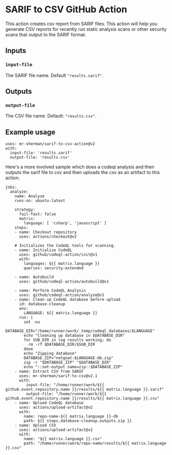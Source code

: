 # SARIF to CSV GitHub Action

This action creates csv report from SARIF files.  This action will help you generate CSV reports for recently run static analysis scans or other security scans that output to the SARIF format. 

## Inputs

### `input-file`

The SARIF file name. Default `"results.sarif"`.

## Outputs

### `output-file`
The CSV file name.  Default:  `"results.csv"`.


## Example usage
```
uses: mr-sherman/sarif-to-csv-action@v2
with:
  input-file: 'results.sarif'
  output-file: 'results.csv'
```

Here's a more involved sample which does a codeql analysis and then outputs the sarif file to csv and then uploads the csv as an artifact to this action:

```
jobs:
  analyze:
    name: Analyze
    runs-on: ubuntu-latest

    strategy:
      fail-fast: false
      matrix:
        language: [ 'csharp', 'javascript' ]
    steps:
    - name: Checkout repository
      uses: actions/checkout@v2

    # Initializes the CodeQL tools for scanning.
    - name: Initialize CodeQL
      uses: github/codeql-action/init@v1
      with:
        languages: ${{ matrix.language }}
        queries: security-extended
        
    - name: Autobuild
      uses: github/codeql-action/autobuild@v1

    - name: Perform CodeQL Analysis
      uses: github/codeql-action/analyze@v1
    - name: Clean up CodeQL database before upload
      id: database-cleanup
      env:
        LANGUAGE: ${{ matrix.language }}
      run: |
        set -xu
        DATABASE_DIR="/home/runner/work/_temp/codeql_databases/$LANGUAGE"
        echo "Cleaning up database in $DATABASE_DIR"
        for SUB_DIR in log results working; do
          rm -rf $DATABASE_DIR/$SUB_DIR
        done
        echo "Zipping database"
        DATABASE_ZIP="netgoat-$LANGUAGE-db.zip"
        zip -r "$DATABASE_ZIP" "$DATABASE_DIR"
        echo "::set-output name=zip::$DATABASE_ZIP"
    - name: Extract CSV from SARIF
      uses: mr-sherman/sarif-to-csv@v2.1
      with:
         input-file: "/home/runner/work/${{ github.event.repository.name }}/results/${{ matrix.language }}.sarif"
         output-file: "/home/runner/work/${{ github.event.repository.name }}/results/${{ matrix.language }}.csv"
    - name: Upload CodeQL database
      uses: actions/upload-artifact@v2
      with:
        name: repo-name-${{ matrix.language }}-db
        path: ${{ steps.database-cleanup.outputs.zip }}
    - name: Upload CSV
      uses: actions/upload-artifact@v2
      with:
        name: "${{ matrix.language }}.csv"
        path: "/home/runner/work/repo-name/results/${{ matrix.language }}.csv"
        
```
